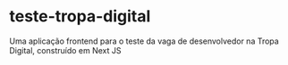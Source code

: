 # teste-tropa-digital
Uma aplicação frontend para o teste da vaga de desenvolvedor na Tropa Digital, construído em Next JS
